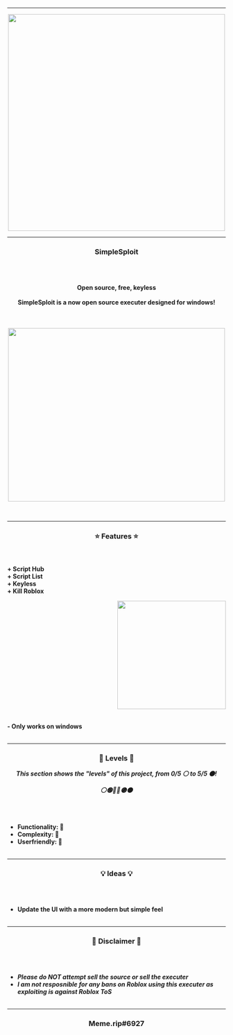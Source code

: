 -----

<p align="center">
<img src="https://repository-images.githubusercontent.com/511306162/fbf9f42b-8aee-4d1a-8f2f-5b68285736a7", width="500", height="500">
</p>

-----

### <p align="center">SimpleSploit</p>

<br><br>
<p align="center">
<strong>
Open source, free, keyless
<br><br>
SimpleSploit is a now open source executer designed for windows!
<br>
<br><br><br>
</strong>
<img src="https://cdn.discordapp.com/attachments/952421380819935276/958127658204536872/SSploit.png" width="500", height="400">
</p>
<br>

-----

### <p align="center">⭐ Features ⭐</p>

<br><br>
<strong>+ Script Hub</strong>
<br>
<strong>+ Script List</strong>
<br>
<strong>+ Keyless</strong>
<br>
<strong>+ Kill Roblox</strong>
<br>

<p align="right">
<img src="https://repository-images.githubusercontent.com/511306162/fbf9f42b-8aee-4d1a-8f2f-5b68285736a7" width="250", height="250">
</p>

<br>
<strong>- Only works on windows</strong>
<br><br>

-----

### <p align="center">🎯 Levels 🎯</p>

<p align="center"><strong><i>This section shows the "levels" of this project, from 0/5 ⚪ to 5/5 ⚫!</i></strong</p>
<p align="center"><strong><i>⚪🟢🔵🔴🟣⚫</i></strong</p>

<br><br>
* Functionality: 🔵
* Complexity: 🔴
* Userfriendly: 🔵
<br><br>

-----

### <p align="center">💡 Ideas 💡</p>

<p align="center"><strong><i></i></strong</p>

<br><br>
* Update the UI with a more modern but simple feel
<br><br>

-----

### <p align="center">📌 Disclaimer 📌</p>

<br><br>
* ***Please do NOT attempt sell the source or sell the executer***
* ***I am not resposnible for any bans on Roblox using this executer as exploiting is against Roblox ToS***
<br><br>

-----

### <p align="center">Meme.rip#6927</p>
